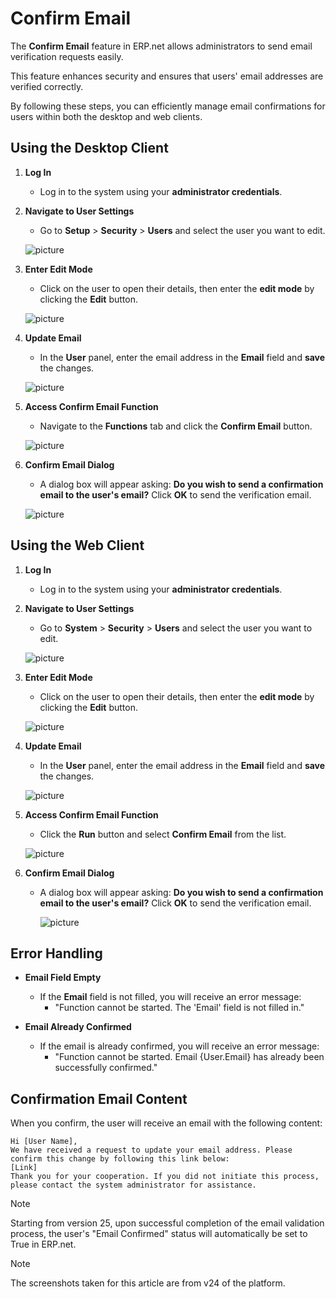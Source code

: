 # Confirm Email

The **Confirm Email** feature in ERP.net allows administrators to send email verification requests easily. 

This feature enhances security and ensures that users' email addresses are verified correctly. 

By following these steps, you can efficiently manage email confirmations for users within both the desktop and web clients.

## Using the Desktop Client

1. **Log In**
   - Log in to the system using your **administrator credentials**.

2. **Navigate to User Settings**
   - Go to **Setup** > **Security** > **Users** and select the user you want to edit.
  
   ![picture](pictures/Email_Desctop_nav_17_07.png)

3. **Enter Edit Mode**
   - Click on the user to open their details, then enter the **edit mode** by clicking the **Edit** button.
  
   ![picture](pictures/Email_Desctop_edit_17_07.png)

4. **Update Email**
   - In the **User** panel, enter the email address in the **Email** field and **save** the changes.
  
   ![picture](pictures/Email_Desctop_email_change_17_07.png)

5. **Access Confirm Email Function**
   - Navigate to the **Functions** tab and click the **Confirm Email** button.
  
   ![picture](pictures/Email_Desctop_confirm_17_07.png)

6. **Confirm Email Dialog**
   - A dialog box will appear asking: **Do you wish to send a confirmation email to the user's email?** Click **OK** to send the verification email.
  
   ![picture](pictures/Email_Desctop_Confirm_edit_17_07.png)

## Using the Web Client

1. **Log In**
   - Log in to the system using your **administrator credentials**.

2. **Navigate to User Settings**
   - Go to **System** > **Security** > **Users** and select the user you want to edit.
  
   ![picture](pictures/Email_Web_nav_17_07.png)

3. **Enter Edit Mode**
   - Click on the user to open their details, then enter the **edit mode** by clicking the **Edit** button.
  
   ![picture](pictures/Email_Web_edit_17_07.png)

4. **Update Email**
   - In the **User** panel, enter the email address in the **Email** field and **save** the changes.
  
   ![picture](pictures/Email_Web_email_change_17_07.png)

5. **Access Confirm Email Function**
   - Click the **Run** button and select **Confirm Email** from the list.
  
   ![picture](pictures/Email_Web_confirm_17_07.png)

6. **Confirm Email Dialog**
   - A dialog box will appear asking: **Do you wish to send a confirmation email to the user's email?** Click **OK** to send the verification email.
  
     ![picture](pictures/Email_Web_Confirm_edit_17_07.png)

## Error Handling

- **Email Field Empty**
  - If the **Email** field is not filled, you will receive an error message:
    - "Function cannot be started. The 'Email' field is not filled in."

- **Email Already Confirmed**
  - If the email is already confirmed, you will receive an error message:
    - "Function cannot be started. Email {User.Email} has already been successfully confirmed."

## Confirmation Email Content

When you confirm, the user will receive an email with the following content:

  ```
  Hi [User Name],
  We have received a request to update your email address. Please confirm this change by following this link below:
  [Link]
  Thank you for your cooperation. If you did not initiate this process, please contact the system administrator for assistance.
  ```

> [!NOTE]
>
> Starting from version 25, upon successful completion of the email validation process, the user's "Email Confirmed" status will automatically be set to True in ERP.net.


> [!NOTE]
> 
> The screenshots taken for this article are from v24 of the platform.
